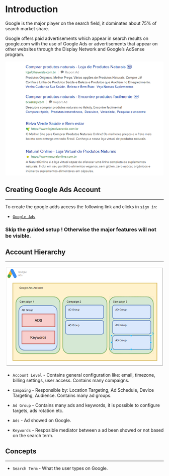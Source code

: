# Introduction

Google is the major player on the search field, it dominates about 75% of search market share.

Google offers paid advertisements which appear in search results on google.com with the use of Google Ads or advertisements that appear on other websites through the Display Network and Google’s AdSense program.

![GoogleAdsSearch](./artifacts/01-search-ads-example.png)

## Creating Google Ads Account
---

To create the google adds access the following link and clicks in `sign in`:

- [`Google Ads`](https://ads.google.com/home/)

### Skip the guided setup ! Otherwise the major features will not be visible.

## Account Hierarchy
---

![GoogleAdsHierarchy](./artifacts/01-account-hierarchy.png)

- `Account Level` - Contains general configuration like: email, timezone, billing settings, user access. Contains many compaigns.

- `Campaing` - Responsible by: Location Targeting, Ad Schedule, Device Targeting, Audience. Contains many ad groups.

- `Ad Group` - Contains many ads and keywords, it is possible to configure targets, ads rotation etc.

- `Ads` - Ad showed on Google.

- `Keywords` - Resposible mediator between a ad been showed or not based on the search term.

## Concepts
---

- `Search Term` - What the user types on Google.